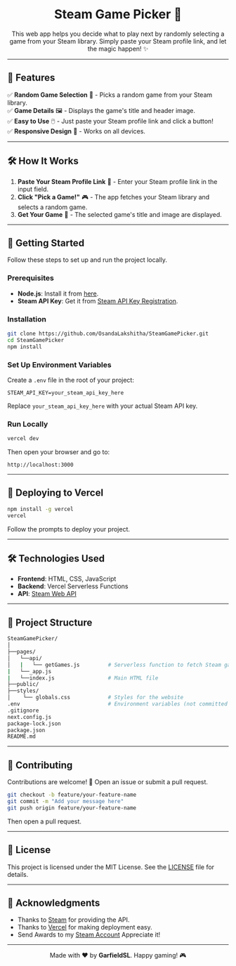 <!-- 🎮 Steam Game Picker 🎮 -->

<h1 align="center">Steam Game Picker 🚀</h1>

<p align="center">This web app helps you decide what to play next by randomly selecting a game from your Steam library. Simply paste your Steam profile link, and let the magic happen! ✨</p>

---

## 🌟 Features

✅ **Random Game Selection** 🎲 - Picks a random game from your Steam library.<br>
✅ **Game Details** 🖼️ - Displays the game's title and header image.<br>
✅ **Easy to Use** 🖱️ - Just paste your Steam profile link and click a button!<br>
✅ **Responsive Design** 📱 - Works on all devices.<br>

---

## 🛠️ How It Works

1. **Paste Your Steam Profile Link** 🔗 - Enter your Steam profile link in the input field.
2. **Click "Pick a Game!"** 🎮 - The app fetches your Steam library and selects a random game.
3. **Get Your Game** 🎉 - The selected game's title and image are displayed.

---

## 🚀 Getting Started

Follow these steps to set up and run the project locally.

### Prerequisites

- **Node.js**: Install it from [here](https://nodejs.org/).
- **Steam API Key**: Get it from [Steam API Key Registration](https://steamcommunity.com/dev/apikey).

### Installation

```bash
git clone https://github.com/OsandaLakshitha/SteamGamePicker.git
cd SteamGamePicker
npm install
```

### Set Up Environment Variables

Create a `.env` file in the root of your project:

```env
STEAM_API_KEY=your_steam_api_key_here
```

Replace `your_steam_api_key_here` with your actual Steam API key.

### Run Locally

```bash
vercel dev
```

Then open your browser and go to:

```
http://localhost:3000
```

---

## 🚀 Deploying to Vercel

```bash
npm install -g vercel
vercel
```

Follow the prompts to deploy your project.

---

## 🛠️ Technologies Used

- **Frontend**: HTML, CSS, JavaScript
- **Backend**: Vercel Serverless Functions
- **API**: [Steam Web API](https://developer.valvesoftware.com/wiki/Steam_Web_API)

---

## 📂 Project Structure

```bash
SteamGamePicker/
│
├──pages/
│   └──api/
│   |   └── getGames.js         # Serverless function to fetch Steam games
|   └──_app.js                  
|   └──index.js                 # Main HTML file
├──public/
├──styles/
│    └── globals.css            # Styles for the website
.env                            # Environment variables (not committed to Git)
.gitignore
next.config.js
package-lock.json
package.json
README.md
```


---

## 🤝 Contributing

Contributions are welcome! 🎉 Open an issue or submit a pull request.

```bash
git checkout -b feature/your-feature-name
git commit -m "Add your message here"
git push origin feature/your-feature-name
```

Then open a pull request.

---

## 📄 License

This project is licensed under the MIT License. See the [LICENSE](LICENSE) file for details.

---

## 🙏 Acknowledgments

- Thanks to [Steam](https://store.steampowered.com/) for providing the API.
- Thanks to [Vercel](https://vercel.com/) for making deployment easy.
- Send Awards to my [Steam Account](https://steamcommunity.com/id/GarfieldSL) Appreciate it!

---

<p align="center">Made with ❤️ by <strong>GarfieldSL</strong>. Happy gaming! 🎮</p>
